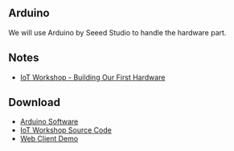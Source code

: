 ## Arduino

We will use Arduino by Seeed Studio to handle the hardware part.

## Notes

- [IoT Workshop - Building Our First Hardware](https://github.com/harryworld/cuhk-iot-workshop/blob/master/download/BuildingOurFirstHardware.pdf)

## Download

- [Arduino Software](http://arduino.cc/download.php?f=/arduino-1.5.8-windows.exe)
- [IoT Workshop Source Code](https://github.com/harryworld/cuhk-iot-workshop/blob/master/download/workshop_software.zip?raw=true)
- [Web Client Demo](https://github.com/harryworld/cuhk-iot-workshop/blob/master/download/WebClientDemo.zip?raw=true)
